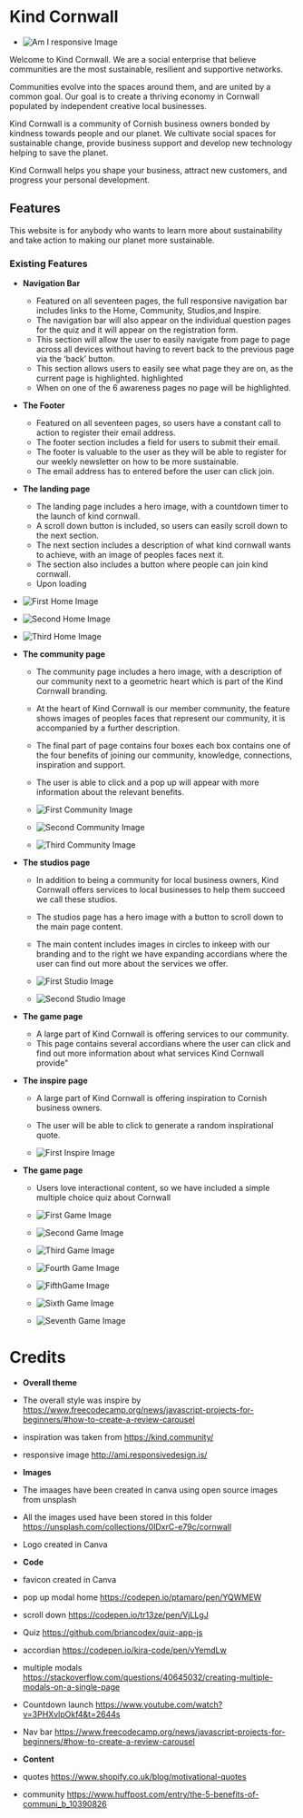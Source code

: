 # Kind Cornwall

- ![Am I responsive Image](markdown/response.jpg)

Welcome to Kind Cornwall. We are a social enterprise that believe communities are the most sustainable, resilient and supportive networks. 

Communities evolve into the spaces around them, and are united by a common goal. Our goal is to create a thriving economy in Cornwall populated by independent creative local businesses.

Kind Cornwall is a community of Cornish business owners bonded by kindness towards people and our planet. We cultivate social spaces for sustainable change, provide business support and develop new technology helping to save the planet.

Kind Cornwall helps you shape your business, attract new customers, and progress your personal development. 

## Features 

This website is for anybody who wants to learn more about sustainability and take action to making our planet more sustainable.

### Existing Features

- __Navigation Bar__

  - Featured on all seventeen pages, the full responsive navigation bar includes links to the Home, Community, Studios,and Inspire.
  - The navigation bar will also appear on the individual question pages for the quiz and it will appear on the registration form.
  - This section will allow the user to easily navigate from page to page across all devices without having to revert back to the previous page via the ‘back’ button.
  - This section allows users to easily see what page they are on, as the current page is highlighted. highlighted 
  - When on one of the 6 awareness pages no page will be highlighted.


- __The Footer__

  - Featured on all seventeen pages, so users have a constant call to action to register their email address.
  - The footer section includes a field for users to submit their email.
  - The footer is valuable to the user as they will be able to register for our weekly newsletter on how to be more sustainable.
  - The email address has to entered before the user can click join.

- __The landing page__

  - The landing page includes a hero image, with a countdown timer to the launch of kind cornwall.
  - A scroll down button is included, so users can easily scroll down to the next section.
  - The next section includes a description of what kind cornwall wants to achieve, with an image of peoples faces next it.
  - The section also includes a button where people can join kind cornwall.
  - Upon loading 

 - ![First Home Image](markdown/images/test-chrome/home-test.jpg)

 - ![Second Home Image](markdown/images/test-chrome/home-test-2.jpg)

 - ![Third Home Image](markdown/images/test-chrome/home-test-3.jpg)
  
- __The community page__

  - The community page includes a hero image, with a description of our community next to a geometric heart which is part of the Kind Cornwall branding.
  - At the heart of Kind Cornwall is our member community, the feature shows images of peoples faces that represent our community, it is accompanied by a further description.
  - The final part of page contains four boxes each box contains one of the four benefits of joining our community, knowledge, connections, inspiration and support.
  - The user is able to click and a pop up will appear with more information about the relevant benefits.

  - ![First Community Image](markdown/images/test-chrome/community-test-1.png)

  - ![Second Community Image](markdown/images/test-chrome/community-test-12.png)

  - ![Third Community Image](markdown/images/test-chrome/community-test-3.png)

- __The studios page__

  - In addition to being a community for local business owners, Kind Cornwall offers services to local businesses to help them succeed we call these studios.
  - The studios page has a hero image with a button to scroll down to the main page content.
  - The main content includes images in circles to inkeep with our branding and to the right we have expanding accordians where the user can find out more about the services we offer.

  - ![First Studio Image](markdown/images/test-chrome/studios-hero.jpg)

  - ![Second Studio Image](markdown/images/test-chrome/studios-main.jpg)

- __The game page__

  - A large part of Kind Cornwall is offering services to our community.
  - This page contains several accordians where the user can click and find out more information about what services Kind Cornwall provide"



- __The inspire page__

  - A large part of Kind Cornwall is offering inspiration to Cornish business owners.
  - The user will be able to click to generate a random inspirational quote.

  - ![First Inspire Image](markdown/images/test-chrome/home-test.jpg)

- __The game page__

  - Users love interactional content, so we have included a simple multiple choice quiz about Cornwall

   - ![First Game Image](markdown/images/test-chrome/question-test-1.jpg)

   - ![Second Game Image](markdown/images/test-chrome/question-test-12.jpg)

   - ![Third Game Image](markdown/images/test-chrome/question-test-3.jpg)

   - ![Fourth Game Image](markdown/images/test-chrome/question-test-4.jpg)

   - ![FifthGame Image](markdown/images/test-chrome/question-test-5.jpg)

   - ![Sixth Game Image](markdown/images/test-chrome/question-test-6.jpg)

   - ![Seventh Game Image](markdown/images/test-chrome/question-test-7.jpg)

# Credits
- __Overall theme__
 - The overall style was inspire by https://www.freecodecamp.org/news/javascript-projects-for-beginners/#how-to-create-a-review-carousel
 - inspiration was taken from https://kind.community/
 - responsive image http://ami.responsivedesign.is/

- __Images__
 - The imaages have been created in canva using open source images from unsplash
 - All the images used have been stored in this folder https://unsplash.com/collections/0IDxrC-e79c/cornwall
 - Logo created in Canva


- __Code__

 - favicon created in Canva
 - pop up modal home https://codepen.io/ptamaro/pen/YQWMEW
 - scroll down https://codepen.io/tr13ze/pen/VjLLgJ
 - Quiz https://github.com/briancodex/quiz-app-js
 - accordian https://codepen.io/kira-code/pen/vYemdLw
 - multiple modals https://stackoverflow.com/questions/40645032/creating-multiple-modals-on-a-single-page
 - Countdown launch https://www.youtube.com/watch?v=3PHXvlpOkf4&t=2644s
 - Nav bar https://www.freecodecamp.org/news/javascript-projects-for-beginners/#how-to-create-a-review-carousel


- __Content__
 - quotes https://www.shopify.co.uk/blog/motivational-quotes
 - community https://www.huffpost.com/entry/the-5-benefits-of-communi_b_10390826



